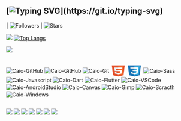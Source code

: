 ## [![Typing SVG](https://readme-typing-svg.demolab.com?font=Fira+Code&pause=2000&color=FFFFFF&repeat=false&width=435&lines=Ol%C3%A1%2C+eu+sou+Caio+Cezar.+;Desenvolvedor+Full-Stack+J%C3%BAnior.)](https://git.io/typing-svg)

| ![Followers](https://img.shields.io/github/followers/skarzyll) | ![Stars](https://img.shields.io/github/stars/skarzyll?label=Profile%20Stars&logo=Profile%20stars&logoColor=g)

<img height="190em" src="https://github-readme-stats.vercel.app/api?username=Skarzyll&show_icons=true&theme=dark#gh-dark-mode-only" /> <a href="https://github.com/anuraghazra/github-readme-stats"> <img height="190em" src="https://github-readme-stats.vercel.app/api/top-langs/?username=skarzyll&theme=dark&hide_border=false&include_all_commits=true&count_private=true&layout=compact" alt="Top Langs" data-canonical-src="https://github-readme-stats.vercel.app/api/top-langs/?username=skarzyll&theme=onedark&hide_border=false&include_all_commits=true&count_private=true&layout=compact" style="max-width: 100%;"> </a>

![](https://github-profile-trophy.vercel.app/?username=skarzyll&theme=onedark)

<div style="display: inline_block"><br>
  <img align="center" alt="Caio-GitHub" height="30" width="40" src="https://cdn.jsdelivr.net/gh/devicons/devicon/icons/github/github-original.svg" />
  <img align="center" alt="Caio-GitHub" height="30" width="40" src="https://cdn.jsdelivr.net/gh/devicons/devicon/icons/gitlab/gitlab-original.svg" />
  <img align="center" alt="Caio-Git" height="30" width="40" src="https://cdn.jsdelivr.net/gh/devicons/devicon/icons/git/git-original.svg" />
  <img align="center" alt="Caio-HTML" height="30" width="40" src="https://raw.githubusercontent.com/devicons/devicon/master/icons/html5/html5-original.svg" />
  <img align="center" alt="Caio-CSS" height="30" width="40" src="https://raw.githubusercontent.com/devicons/devicon/master/icons/css3/css3-original.svg" />
  <img align="center" alt="Caio-Sass" height="30" width="40" src="https://cdn.jsdelivr.net/gh/devicons/devicon/icons/sass/sass-original.svg" />
  <img align="center" alt="Caio-Javascript" height="30" width="40" src="https://cdn.jsdelivr.net/gh/devicons/devicon/icons/javascript/javascript-plain.svg" />
  <img align="center" alt="Caio-Dart" height="30" width="40" src="https://cdn.jsdelivr.net/gh/devicons/devicon/icons/dart/dart-original.svg" />
  <img align="center" alt="Caio-Flutter" height="30" width="40" src="https://cdn.jsdelivr.net/gh/devicons/devicon/icons/flutter/flutter-original.svg" />
  <img align="center" alt="Caio-VSCode" height="30" width="40" src="https://cdn.jsdelivr.net/gh/devicons/devicon/icons/vscode/vscode-original.svg" />
  <img align="center" alt="Caio-AndroidStudio" height="30" width="40" src="https://cdn.jsdelivr.net/gh/devicons/devicon/icons/androidstudio/androidstudio-original.svg" />
  <img align="center" alt="Caio-Canvas" height="30" width="40" src="https://cdn.jsdelivr.net/gh/devicons/devicon/icons/canva/canva-original.svg" />
  <img align="center" alt="Caio-Gimp" height="30" width="40" src="https://cdn.jsdelivr.net/gh/devicons/devicon/icons/gimp/gimp-original.svg" />
  <img align="center" alt="Caio-Scracth" height="30" width="40" src="https://en.scratch-wiki.info/w/skins/ScratchWikiSkin2/resources/Scratch-logo-sm.png" />
  <img align="center" alt="Caio-Windows" height="30" width="40" src="https://cdn.jsdelivr.net/gh/devicons/devicon/icons/windows8/windows8-original.svg" />
</div>

##

<a href = "https://gitlab.com/Skarzyll"><img src="https://img.shields.io/badge/GitLab-330F63?style=for-the-badge&logo=gitlab&logoColor=white" target="_blanck"></a>
<a href="https://www.linkedin.com/in/caio-cezar-domingos-de-oliveira-01b389228/" target="_blank"><img src="https://img.shields.io/badge/LinkedIn-0077B5?style=for-the-badge&logo=linkedin&logoColor=white" target="_blanck"></a>
<a href="https://www.instagram.com/sr.caioz/" target="_blank"><img src="https://img.shields.io/badge/-Instagram-%23E4405F?style=for-the-badge&logo=instagram&logoColor=white" target="_blanck"></a>
<a href = "mailto:caiocezar.domingosdeoliveira@gmail.com"><img src="https://img.shields.io/badge/-Gmail-%23333?style=for-the-badge&logo=gmail&logoColor=white" target="_blank"></a>
<a href = "https://t.me/SrCaioZ"><img src="https://img.shields.io/badge/Telegram-2CA5E0?style=for-the-badge&logo=telegram&logoColor=white" target="_blanck"></a>
<a href = "https://twitter.com/CaioCD16"><img src="https://img.shields.io/badge/Twitter-1DA1F2?style=for-the-badge&logo=twitter&logoColor=white" target="_blanck"></a>
<a href = "https://www.reddit.com/user/Skarzyll01"><img src="https://img.shields.io/badge/Reddit-FF4500?style=for-the-badge&logo=reddit&logoColor=white" target="_blanck"></a>
